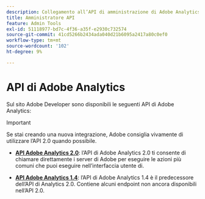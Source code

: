 ```yaml
---
description: Collegamento all’API di amministrazione di Adobe Analytics su github.
title: Amministratore API
feature: Admin Tools
exl-id: 51118977-bd7c-4f36-a35f-e2930c732574
source-git-commit: 41cd5266b2434ada040d21b6095a2417a80c0ef0
workflow-type: tm+mt
source-wordcount: '102'
ht-degree: 9%

---
```


# API di Adobe Analytics

Sul sito Adobe Developer sono disponibili le seguenti API di Adobe Analytics:

>[!IMPORTANT]
>
>Se stai creando una nuova integrazione, Adobe consiglia vivamente di utilizzare l’API 2.0 quando possibile.


* [**API Adobe Analytics 2.0**](https://developer.adobe.com/analytics-apis/docs/2.0/): l’API di Adobe Analytics 2.0 ti consente di chiamare direttamente i server di Adobe per eseguire le azioni più comuni che puoi eseguire nell’interfaccia utente di.

* [**API Adobe Analytics 1.4**](https://developer.adobe.com/analytics-apis/docs/1.4/): l’API di Adobe Analytics 1.4 è il predecessore dell’API di Analytics 2.0. Contiene alcuni endpoint non ancora disponibili nell’API 2.0.
